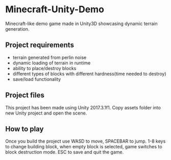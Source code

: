 # Minecraft-Unity-Demo
Minecraft-like demo game made in Unity3D showcasing dynamic terrain generation.

## Project requirements
* terrain generated from perlin noise
* dynamic loading of terrain in runtime
* ability to place/destroy blocks
* different types of blocks with different hardness(time needed to destroy)
* save/load functionality

## Project files
This project has been made using Unity 2017.3.1f1.
Copy assets folder into new Unity project and open the scene.

## How to play
Once you build the project use WASD to move, SPACEBAR to jump.
1-8 keys to change building block, when empty block is selected, game switches to block destruction mode.
ESC to save and quit the game.

